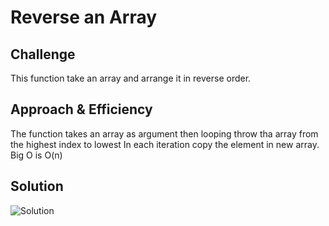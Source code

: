 # Reverse an Array

## Challenge
<!-- Description of the challenge -->
This function take an array and arrange it in reverse order.

## Approach & Efficiency
<!-- What approach did you take? Why? What is the Big O space/time for this approach? -->
The function takes an array as argument then looping throw tha array from the highest index to lowest
In each iteration copy the element in new array.
Big O is O(n)

## Solution
<!-- Embedded whiteboard image -->
![Solution](../assets/array-reverse.jpg)
